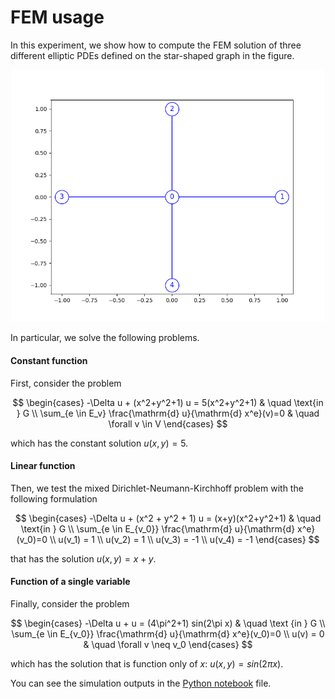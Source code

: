 # FEM usage
In this experiment, we show how to compute the FEM solution of three different elliptic PDEs defined on the star-shaped graph in the figure.

<p align="center">
  <img src="domain.png" width="500" alt="Star-shaped domain" />
</p>
In particular, we solve the following problems.

#### Constant function
First, consider the problem

$$
  \begin{cases}
    -\Delta u + (x^2+y^2+1) u = 5(x^2+y^2+1) & \quad \text{in } G \\
    \sum_{e \in E_v} \frac{\mathrm{d} u}{\mathrm{d} x^e}(v)=0 & \quad \forall v \in V
  \end{cases}
$$

which has the constant solution $u(x,y)=5$.

#### Linear function
Then, we test the mixed Dirichlet-Neumann-Kirchhoff problem with the following formulation

$$
    \begin{cases}
      -\Delta u + (x^2 + y^2 + 1) u = (x+y)(x^2+y^2+1) & \quad \text{in } G \\
      \sum_{e \in E_{v_0}} \frac{\mathrm{d} u}{\mathrm{d} x^e}(v_0)=0 \\ 
      u(v_1) = 1 \\ 
      u(v_2) = 1 \\ 
      u(v_3) = -1 \\ 
      u(v_4) = -1
    \end{cases}
$$

that has the solution $u(x,y)=x+y$.

#### Function of a single variable
Finally, consider the problem

$$
    \begin{cases}
      -\Delta u + u = (4\pi^2+1) sin(2\pi x) & \quad \text {in } G \\ 
      \sum_{e \in E_{v_0}} \frac{\mathrm{d} u}{\mathrm{d} x^e}(v_0)=0 \\ 
      u(v) = 0 & \quad \forall v \neq v_0
    \end{cases}
$$

which has the solution that is function only of $x$: $u(x,y)=sin(2\pi x)$.

You can see the simulation outputs in the [Python notebook](fem_usage.ipynb) file.
